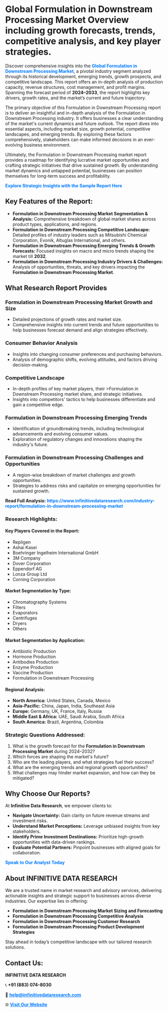<h1>Global Formulation in Downstream Processing Market Overview including growth forecasts, trends, competitive analysis, and key player strategies.</h1>
<p>
Discover comprehensive insights into the 
<a href="https://www.infinitivedataresearch.com/industry-report/formulation-in-downstream-processing-market" rel="dofollow" style="color: #007BFF; text-decoration: none;"><strong>Global Formulation in Downstream Processing Market</strong></a>, a pivotal industry segment analyzed through its historical development, emerging trends, growth prospects, and competitive landscape. This report offers an in-depth analysis of production capacity, revenue structures, cost management, and profit margins. Spanning the forecast period of <strong>2024–2033</strong>, the report highlights key drivers, growth rates, and the market’s current and future trajectory.
</p>
<p>
The primary objective of this Formulation in Downstream Processing report is to deliver an insightful and in-depth analysis of the Formulation in Downstream Processing industry. It offers businesses a clear understanding of the market's current dynamics and future outlook. The report dives into essential aspects, including market size, growth potential, competitive landscapes, and emerging trends. By exploring these factors comprehensively, stakeholders can make informed decisions in an ever-evolving business environment.
</p>
<p>
Ultimately, the Formulation in Downstream Processing market report provides a roadmap for identifying lucrative market opportunities and crafting strategic initiatives that drive sustained growth. By understanding market dynamics and untapped potential, businesses can position themselves for long-term success and profitability.
</p>
<p>
<a href="https://www.infinitivedataresearch.com/request-sample/reportId=102122" style="color: #007BFF; text-decoration: none;"><strong>Explore Strategic Insights with the Sample Report Here</strong></a>
</p>

<h2>Key Features of the Report:</h2>
<ul>
<li><strong>Formulation in Downstream Processing Market Segmentation & Analysis:</strong> Comprehensive breakdown of global market shares across product types, applications, and regions.</li>
<li><strong>Formulation in Downstream Processing Competitive Landscape:</strong> Detailed profiles of industry leaders such as Mitsubishi Chemical Corporation, Evonik, Altuglas International, and others.</li>
<li><strong>Formulation in Downstream Processing Emerging Trends & Growth Forecasts:</strong> Focused insights on macro and micro trends shaping the market till <strong>2032</strong>.</li>
<li><strong>Formulation in Downstream Processing Industry Drivers & Challenges:</strong> Analysis of opportunities, threats, and key drivers impacting the <strong>Formulation in Downstream Processing Market</strong>.</li>
</ul>

<h2>What Research Report Provides</h2>
<h3>Formulation in Downstream Processing Market Growth and Size</h3>
<ul>
<li>Detailed projections of growth rates and market size.</li>
<li>Comprehensive insights into current trends and future opportunities to help businesses forecast demand and align strategies effectively.</li>
</ul>

<h3>Consumer Behavior Analysis</h3>
<ul>
<li>Insights into changing consumer preferences and purchasing behaviors.</li>
<li>Analysis of demographic shifts, evolving attitudes, and factors driving decision-making.</li>
</ul>

<h3>Competitive Landscape</h3>
<ul>
<li>In-depth profiles of key market players, their >Formulation in Downstream Processing market share, and strategic initiatives.</li>
<li>Insights into competitors' tactics to help businesses differentiate and gain a competitive edge.</li>
</ul>

<h3>Formulation in Downstream Processing Emerging Trends</h3>
<ul>
<li>Identification of groundbreaking trends, including technological advancements and evolving consumer values.</li>
<li>Exploration of regulatory changes and innovations shaping the industry's future.</li>
</ul>

<h3>Formulation in Downstream Processing Challenges and Opportunities</h3>
<ul>
<li>A region-wise breakdown of market challenges and growth opportunities.</li>
<li>Strategies to address risks and capitalize on emerging opportunities for sustained growth.</li>
</ul>
<p><strong>Read Full Analysis:</strong> <a href="https://www.infinitivedataresearch.com/industry-report/formulation-in-downstream-processing-market" rel="dofollow" style="color: #007BFF; text-decoration: none;"><strong>https://www.infinitivedataresearch.com/industry-report/formulation-in-downstream-processing-market</strong></a></p>
<h3>Research Highlights:</h3>
<h4>Key Players Covered in the Report:</h4>
<ul><li>Repligen</li><li>Ashai Kasei</li><li>Boehringer Ingelheim International GmbH</li><li>3M Company</li><li>Dover Corporation</li><li>Eppendorf AG</li><li>Lonza Group Ltd</li><li>Corning Corporation</li></ul>
<h4>Market Segmentation by Type:</h4>
<ul><li>Chromatography Systems</li><li>Filters</li><li>Evaporators</li><li>Centrifuges</li><li>Dryers</li><li>Others</li></ul>
<h4>Market Segmentation by Application:</h4>
<ul><li>Antibiotic Production</li><li>Hormone Production</li><li>Antibodies Production</li><li>Enzyme Production</li><li>Vaccine Production</li><li>Formulation in Downstream Processing</li></ul>

<h4>Regional Analysis:</h4>
<ul>
<li><strong>North America:</strong> United States, Canada, Mexico</li>
<li><strong>Asia-Pacific:</strong> China, Japan, India, Southeast Asia</li>
<li><strong>Europe:</strong> Germany, UK, France, Italy, Russia</li>
<li><strong>Middle East & Africa:</strong> UAE, Saudi Arabia, South Africa</li>
<li><strong>South America:</strong> Brazil, Argentina, Colombia</li>
</ul>

<h3>Strategic Questions Addressed:</h3>
<ol>
<li>What is the growth forecast for the <strong>Formulation in Downstream Processing Market</strong> during 2024–2032?</li>
<li>Which forces are shaping the market's future?</li>
<li>Who are the leading players, and what strategies fuel their success?</li>
<li>What are the emerging trends and regional growth opportunities?</li>
<li>What challenges may hinder market expansion, and how can they be mitigated?</li>
</ol>

<h2>Why Choose Our Reports?</h2>
<p>At <strong>Infinitive Data Research</strong>, we empower clients to:</p>
<ul>
<li><strong>Navigate Uncertainty:</strong> Gain clarity on future revenue streams and investment risks.</li>
<li><strong>Understand Market Perceptions:</strong> Leverage unbiased insights from key stakeholders.</li>
<li><strong>Identify Prime Investment Destinations:</strong> Prioritize high-growth opportunities with data-driven rankings.</li>
<li><strong>Evaluate Potential Partners:</strong> Pinpoint businesses with aligned goals for collaboration.</li>
</ul>
<p><a href="https://www.infinitivedataresearch.com/industry-report/formulation-in-downstream-processing-market" rel="dofollow" style="color: #007BFF; text-decoration: none;"><strong>Speak to Our Analyst Today</strong></a></p>

<h2>About INFINITIVE DATA RESEARCH</h2>
<p>We are a trusted name in market research and advisory services, delivering actionable insights and strategic support to businesses across diverse industries. Our expertise lies in offering:</p>
<ul>
<li><strong>Formulation in Downstream Processing Market Sizing and Forecasting</strong></li>
<li><strong>Formulation in Downstream Processing Competitive Analysis</strong></li>
<li><strong>Formulation in Downstream Processing Customer Research</strong></li>
<li><strong>Formulation in Downstream Processing Product Development Strategies</strong></li>
</ul>
<p>Stay ahead in today’s competitive landscape with our tailored research solutions.</p>

<h2>Contact Us:</h2>
<p><strong>INFINITIVE DATA RESEARCH</strong></p>
<p>📞 <strong>+91 (883) 074-8030</strong></p>
<p>📧 <strong><a href="mailto:help@infinitivedataresearch.com" style="color: #007BFF;">help@infinitivedataresearch.com</a></strong></p>
<p>🌐 <strong><a href="https://www.infinitivedataresearch.com" rel="dofollow" style="color: #007BFF;">Visit Our Website</a></strong></p>